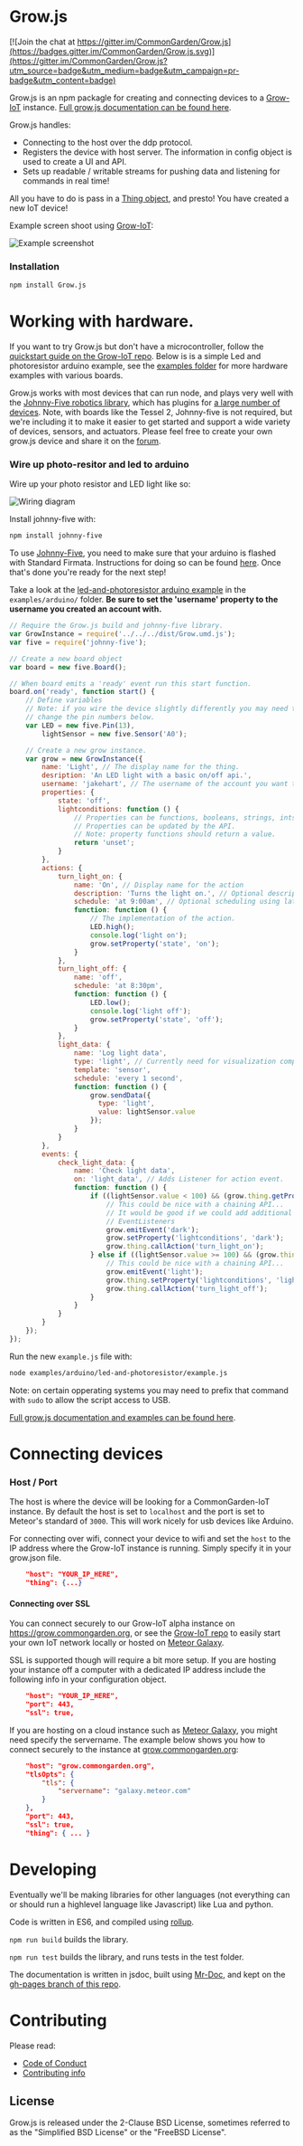 # Grow.js

[![Join the chat at https://gitter.im/CommonGarden/Grow.js](https://badges.gitter.im/CommonGarden/Grow.js.svg)](https://gitter.im/CommonGarden/Grow.js?utm_source=badge&utm_medium=badge&utm_campaign=pr-badge&utm_content=badge)

Grow.js is an npm packagle for creating and connecting devices to a [Grow-IoT](https://github.com/CommonGarden/Grow-IoT) instance. [Full grow.js documentation can be found here](http://commongarden.github.io/Grow.js/docs/).

Grow.js handles:
* Connecting to the host over the ddp protocol.
* Registers the device with host server. The information in config object is used to create a UI and API.
* Sets up readable / writable streams for pushing data and listening for commands in real time!

All you have to do is pass in a [Thing object](https://github.com/CommonGarden/Thing.js), and presto! You have created a new IoT device!

Example screen shoot using [Grow-IoT](https://github.com/CommonGarden/Grow-IoT):

![Example screenshot](https://raw.githubusercontent.com/CommonGarden/Grow-IoT/master/public/example.png)

### Installation

```bash
npm install Grow.js
```

# Working with hardware.

If you want to try Grow.js but don't have a microcontroller, follow the [quickstart guide on the Grow-IoT repo](https://github.com/CommonGarden/Grow-IoT#installing-grow-iot). Below is is a simple Led and photoresistor arduino example, see the [examples folder](https://github.com/CommonGarden/grow.js/tree/master/examples) for more hardware examples with various boards. 

Grow.js works with most devices that can run node, and plays very well with the [Johnny-Five robotics library](http://johnny-five.io/), which has plugins for [a large number of devices](http://johnny-five.io/#platform-support). Note, with boards like the Tessel 2, Johnny-five is not required, but we're including it to make it easier to get started and support a wide variety of devices, sensors, and actuators. Please feel free to create your own grow.js device and share it on the [forum](http://forum.commongarden.org/).

### Wire up photo-resitor and led to arduino
Wire up your photo resistor and LED light like so:

![Wiring diagram](https://raw.githubusercontent.com/CommonGarden/Grow.js/master/examples/arduino/led-and-photoresistor/Arduino-night-light-circuit.png)

Install johnny-five with:

```bash
npm install johnny-five
```

To use [Johnny-Five](http://johnny-five.io/), you need to make sure that your arduino is flashed with Standard Firmata. Instructions for doing so can be found [here](https://github.com/rwaldron/johnny-five/wiki/Getting-Started#trouble-shooting). Once that's done you're ready for the next step!

Take a look at the [led-and-photoresistor arduino example](https://github.com/CommonGarden/Grow.js/tree/master/examples/arduino/led-and-photoresistor) in the `examples/arduino/` folder. **Be sure to set the 'username' property to the username you created an account with.**

```javascript
// Require the Grow.js build and johnny-five library.
var GrowInstance = require('../../../dist/Grow.umd.js');
var five = require('johnny-five');

// Create a new board object
var board = new five.Board();

// When board emits a 'ready' event run this start function.
board.on('ready', function start() {
    // Define variables
    // Note: if you wire the device slightly differently you may need to
    // change the pin numbers below.
    var LED = new five.Pin(13),
        lightSensor = new five.Sensor('A0');

    // Create a new grow instance.
    var grow = new GrowInstance({
        name: 'Light', // The display name for the thing.
        desription: 'An LED light with a basic on/off api.',
        username: 'jakehart', // The username of the account you want this device to be added to.
        properties: {
            state: 'off',
            lightconditions: function () {
                // Properties can be functions, booleans, strings, ints, objects, lists, etc.
                // Properties can be updated by the API.
                // Note: property functions should return a value.
                return 'unset';
            }
        },
        actions: {
            turn_light_on: {
                name: 'On', // Display name for the action
                description: 'Turns the light on.', // Optional description
                schedule: 'at 9:00am', // Optional scheduling using later.js
                function: function () {
                    // The implementation of the action.
                    LED.high();
                    console.log('light on');
                    grow.setProperty('state', 'on');
                }
            },
            turn_light_off: {
                name: 'off',
                schedule: 'at 8:30pm',
                function: function () {
                    LED.low();
                    console.log('light off');
                    grow.setProperty('state', 'off');
                }
            },
            light_data: {
                name: 'Log light data', 
                type: 'light', // Currently need for visualization component... HACK.
                template: 'sensor',
                schedule: 'every 1 second',
                function: function () {
                    grow.sendData({
                      type: 'light',
                      value: lightSensor.value
                    });
                }
            }
        },
        events: {
            check_light_data: {
                name: 'Check light data',
                on: 'light_data', // Adds Listener for action event.
                function: function () {
                    if ((lightSensor.value < 100) && (grow.thing.getProperty('lightconditions') != 'dark')) {
                        // This could be nice with a chaining API...
                        // It would be good if we could add additional rules with the environment.
                        // EventListeners
                        grow.emitEvent('dark');
                        grow.setProperty('lightconditions', 'dark');
                        grow.thing.callAction('turn_light_on');
                    } else if ((lightSensor.value >= 100) && (grow.thing.getProperty('lightconditions') != 'light')) {
                        // This could be nice with a chaining API...
                        grow.emitEvent('light');
                        grow.thing.setProperty('lightconditions', 'light');
                        grow.thing.callAction('turn_light_off');
                    }
                }
            }
        }
    });
});
```

Run the new `example.js` file with:

```bash
node examples/arduino/led-and-photoresistor/example.js
```

Note: on certain opperating systems you may need to prefix that command with `sudo` to allow the script access to USB.

[Full grow.js documentation and examples can be found here](http://commongarden.github.io/Grow.js/docs/).

# Connecting devices
### Host / Port
The host is where the device will be looking for a CommonGarden-IoT instance. By default the host is set to `localhost` and the port is set to Meteor's standard of `3000`. This will work nicely for usb devices like Arduino.

For connecting over wifi, connect your device to wifi and set the `host` to the IP address where the Grow-IoT instance is running. Simply specify it in your grow.json file.

```json
    "host": "YOUR_IP_HERE",
    "thing": {...}
```

#### Connecting over SSL
You can connect securely to our Grow-IoT alpha instance on https://grow.commongarden.org, or see the [Grow-IoT repo](https://github.com/CommonGarden/Grow-IoT) to easily start your own IoT network locally or hosted on [Meteor Galaxy](https://galaxy.meteor.com).

SSL is supported though will require a bit more setup. If you are hosting your instance off a computer with a dedicated IP address include the following info in your configuration object.

```json
    "host": "YOUR_IP_HERE",
    "port": 443,
    "ssl": true,
```

If you are hosting on a cloud instance such as [Meteor Galaxy](https://galaxy.meteor.com), you might need specify the servername. The example below shows you how to connect securely to the instance at [grow.commongarden.org](https://grow.commongarden.org):

```json
    "host": "grow.commongarden.org",
    "tlsOpts": {
        "tls": {
            "servername": "galaxy.meteor.com"
        }
    },
    "port": 443,
    "ssl": true,
    "thing": { ... }
```

# Developing

Eventually we'll be making libraries for other languages (not everything can or should run a highlevel language like Javascript) like Lua and python.

Code is written in ES6, and compiled using [rollup](https://github.com/rollup/rollup).

`npm run build` builds the library.

`npm run test` builds the library, and runs tests in the test folder.

The documentation is written in jsdoc, built using [Mr-Doc](https://mr-doc.github.io/), and kept on the [gh-pages branch of this repo](https://github.com/CommonGarden/Grow.js/tree/gh-pages).

# Contributing

Please read:
* [Code of Conduct](https://github.com/CommonGarden/Organization/blob/master/code-of-conduct.md)
* [Contributing info](https://github.com/CommonGarden/Organization/blob/master/contributing.md)

<!-- ### Reach out
Get involved with our community in any way you are interested: -->

<!-- * [Join us on Slack](http://slack.commongarden.org) — Collaboration and real time discussions. -->
<!-- * [Forum](http://forum.commongarden.org/) — General discussion and support by the Common Garden community. -->

## License
Grow.js is released under the 2-Clause BSD License, sometimes referred to as the "Simplified BSD License" or the "FreeBSD License".
